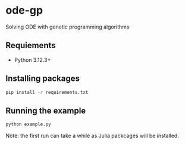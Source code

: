 # ode-gp

Solving ODE with genetic programming algorithms

## Requiements

- Python 3.12.3+

## Installing packages

```bash
pip install -r requirements.txt
```

## Running the example

```bash
python example.py
```

Note: the first run can take a while as Julia packcages will be installed.